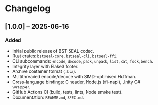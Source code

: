 # Changelog

## [1.0.0] – 2025-06-16
### Added
* Initial public release of BST-SEAL codec.
* Rust crates: `bstseal-core`, `bstseal-cli`, `bstseal-ffi`.
* CLI subcommands: `encode`, `decode`, `pack`, `unpack`, `list`, `cat`, `fsck`, `bench`.
* Integrity layer with Blake3 footer.
* Archive container format (`.bsa`).
* Multithreaded encode/decode with SIMD-optimised Huffman.
* Cross-language bindings: C header, Node.js (ffi-napi), Unity C# wrapper.
* GitHub Actions CI (build, tests, lints, Node smoke test).
* Documentation: `README.md`, `SPEC.md`.
